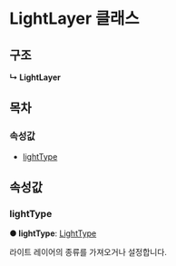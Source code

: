 # LightLayer 클래스

## 구조

**↳ LightLayer**

## 목차

### 속성값

* [lightType](lightlayer-class.md#lighttype)

## 속성값

### lightType <a id="lighttype"></a>

**● lightType**: [LightType](../etc/enum/_affectscript_.affectscriptapi.lighttype.md)

라이트 레이어의 종류를 가져오거나 설정합니다.

